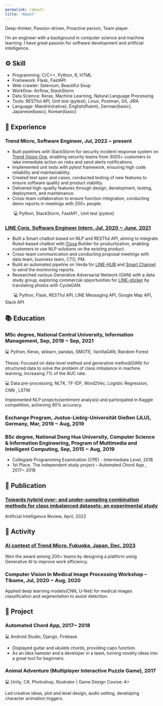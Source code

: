 ```yaml
---
permalink: /about/
title: "About"
---
```

Deep-thinker, Passion-driven, Proactive person, Team player.

I’m an engineer with a background in computer science and machine learning. 
I have great passion for software development and artificial intelligence. 

## ⚙️ Skill
- Programming: C/C++, Python, R, HTML 
- Framework: Flask, FastAPI 
- Web crawler: Selenium, Beautiful Soup 
- Workflow: Airflow, StackStorm 
- Data Science: Keras, Machine Learning, Natural Language Processing 
- Tools: RESTful API, Unit test (pytest), Linux, Postman, Git, JIRA
- Language: Mandrin(native), English(fluent), German(basic), Japanese(basic), Korean(basic)

## 🎒 Experience
### Trend Micro, Software Engineer, Jul, 2022 ~ present
- Built pipelines with StackStorm for security incident response system on [Trend Vision One](https://www.trendmicro.com/zh_tw/business/products/one-platform.html), enabling security teams from 3000+ customers to take immediate action on risks and send alerts notifications.
- Implemented unit tests with pytest framework, ensuring high code reliability and maintainability.
- Created test spec and cases, conducted testing of new features to ensure software quality and product viability.
- Delivered high-quality features through design, development, testing, deployment, and maintenance.
- Cross-team collaboration to ensure function integration, conducting demo reports in meetings with 200+ people.

&emsp;&emsp;💻 Python, StackStorm, FastAPI , Unit test (pytest)

### [LINE Corp, Software Engineer Intern, Jul, 2020 ~ June, 2021](https://engineering.linecorp.com/zh-hant/blog/line-tech-fresh-2021)
- Built a Smart chatbot based on NLP and RESTful API, aiming to integrate Ruled-based chatbot with [Clova](https://tw.linebiz.com/case-study/20220817-LINE-CLOVA/) Builder for productization, enabling customers to use NLP solutions on the existing product.
- Cross-team communication and conducting proposal meetings with data team, business team, CTO, PM.
- Build an automated pipeline on Verda for [LINE-HUB](https://line-tw-official.weblog.to/archives/80895890.html) and [Smart Channel](https://tw.linebiz.com/e-learning/line-ads-type-smart-channel/) to send the monitoring reports.
- Researched various Generative Adversarial Network (GAN) with a data study group, exploring commercial opportunities for [LINE-sticker](https://store.line.me/home/zh-Hant) by translating photos with CycleGAN.

&emsp;&emsp;💻 Python, Flask, RESTful API, LINE Messaging API, Google Map API, Slack API



## 📚 Education 
### MSc degree, National Central University, Information Management, Sep, 2019 ~ Sep, 2021
💻 Python, Keras, sklearn, pandas, SMOTE, VanillaGAN, Random Forest

Thesis: Focused on data-level method and generative method(GAN) for structured data to solve the problem of class imbalance in machine learning, increasing 7% of the AUC rate.

💻 Data pre-processing, NLTK, TF-IDF, Word2Vec, Logistic Regression, CNN , LSTM

Implemented NLP projects(sentiment analysis) and participated in Kaggle competition, achieving 90% accuracy.

### Exchange Program, Justus-Liebig-Universität Gießen (JLU), Germany, Mar, 2019 ~ Aug, 2019
### BSc degree, National Dong Hua University, Computer Science & Information Engineering, Program of Multimedia and Intelligent Computing, Sep, 2015 ~ Aug, 2019 
- Collegiate Programming Examination (CPE) - Intermediate Level, 2018 
- 1st Place, The independent study project – Automated Chord App , 2017~ 2018       

## 📃 Publication
### [Towards hybrid over- and under-sampling combination methods for class imbalanced datasets: an experimental study](https://link.springer.com/article/10.1007/s10462-022-10186-5)
Artificial Intelligence Review, April, 2022

## 🥇 Activity
### [AI contest of Trend Micro, Fukuoka,  Japan, Dec, 2023](https://www.youtube.com/watch?v=8xHuAko6Ow0)
Won the award among 200+ teams by designing a platform using Generative AI to improve work efficiency.
### Computer Vision In Medical Image Processing Workshop – Tibame, Jul, 2020 ~ Aug, 2020
Applied deep learning models(CNN, U-Net) for medical images classification and segmentation to assist detection.

## 🎯 Project
### Automated Chord App, 2017~ 2018
💻 Android Studio, Django, Firebase
- Displayed guitar and ukulele chords, providing capo function. 
- As an idea hamster and a developer in a team, turning novelty ideas into a great tool for beginners.

### Animal Adventure (Multiplayer Interactive Puzzle Game), 2017
💻 Unity, C#, Photoshop, Illustrator | Game Design Course: A+

Led creative ideas, plot and level design, audio setting, developing character animation triggers.
